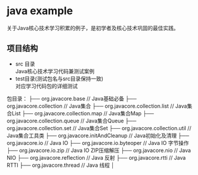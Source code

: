 # java example
关于Java核心技术学习积累的例子，是初学者及核心技术巩固的最佳实践。

## 项目结构
- src 目录<br>
Java核心技术学习代码兼测试案例<br>
- test目录(测试包名与src目录保持一致)<br>
对应学习代码包的详细测试

包目录：
	├── org.javacore.base		// Java基础必备
	├── org.javacore.collection	// Java集合
	├── org.javacore.collection.list	// Java集合List
	├── org.javacore.collection.map	// Java集合Map
	├── org.javacore.collection.queue	// Java集合Queue
	├── org.javacore.collection.set	// Java集合Set
	├── org.javacore.collection.util	// Java集合工具类
	├── org.javacore.initAndCleanup	// Java初始化及清理
	├── org.javacore.io			// Java IO
	├── org.javacore.io.byteoper		// Java IO 字节操作
	├── org.javacore.io.zip			// Java IO ZIP压缩解压
	├── org.javacore.nio			// Java NIO
	├── org.javacore.reflection	// Java 反射
	├── org.javacore.rtti			// Java RTTI
	├── org.javacore.thread		// Java 线程
	│
